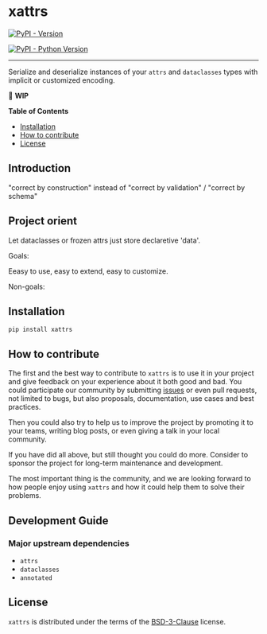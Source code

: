# xattrs

[![PyPI - Version](https://img.shields.io/pypi/v/xattrs.svg)](https://pypi.org/project/xattrs)

[![PyPI - Python Version](https://img.shields.io/pypi/pyversions/xattrs.svg)](https://pypi.org/project/xattrs)

---

Serialize and deserialize instances of your `attrs` and `dataclasses` types with implicit or customized encoding.

🚧 **WIP**

**Table of Contents**

- [Installation](#installation)
- [How to contribute](#how-to-contribute)
- [License](#license)

## Introduction

"correct by construction" instead of "correct by validation" / "correct by schema"

## Project orient

Let dataclasses or frozen attrs just store declaretive 'data'.

Goals:

Eeasy to use, easy to extend, easy to customize.

Non-goals:

## Installation

```console
pip install xattrs
```

## How to contribute

The first and the best way to contribute to `xattrs` is to use it in your project and give feedback on your experience about it both good and bad. You could participate our community by submitting [issues]() or even pull requests, not limited to bugs, but also proposals, documentation, use cases and best practices.

Then you could also try to help us to improve the project by promoting it to your teams, writing blog posts, or even giving a talk in your local community.

If you have did all above, but still thought you could do more. Consider to sponsor the project for long-term maintenance and development.

The most important thing is the community, and we are looking forward to how people enjoy using `xattrs` and how it could help them to solve their problems.

## Development Guide

### Major upstream dependencies

- `attrs`
- `dataclasses`
- `annotated`

## License

`xattrs` is distributed under the terms of the [BSD-3-Clause](https://spdx.org/licenses/BSD-3-Clause.html) license.
